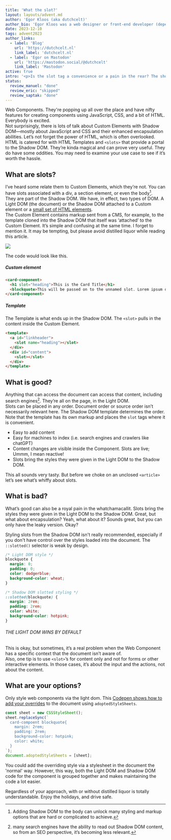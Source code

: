```yaml
---
title: 'What the slot?'
layout: layouts/advent.md
author: 'Egor Kloos (aka dutchcelt)'
author_bio: 'Egor Kloos was a web designer or front-end developer (depending on who you ask) but is now focused on being a UX engineer. Design implementation is the work that bridges the gap between design and development. His passion for Web Components and Design Systems was, ultimately, inevitable.'
date: 2023-12-10
tags: advent2023
author_links:
  - label: 'Blog'
    url: 'https://dutchcelt.nl'
    link_label: 'dutchcelt.nl'
  - label: 'Egor on Mastodon'
    url: 'https://mastodon.social/@dutchcelt'
    link_label: 'Mastodon'
active: true
intro: '<p>Is the slot tag a convenience or a pain in the rear? The short answer is yes. First, what the hell is a <slot> anyway, and why would anybody want to use it? It&apos;s, apparently, all about content and Web Components. With recent advancements, we have options that allow you to skip slots altogether, sort of. This article will take a closer look and try not to ruin this Christmas and the next.</p>'
status:
  review_manuel: "done"
  review_eric: "skipped"
  review_saptak: "done"
---
```


Web Components. They're popping up all over the place and have nifty features for creating components using JavaScript, CSS, and a bit of HTML. Everybody is excited.  
Not surprisingly, there is lots of talk about Custom Elements with Shadow DOM—mostly about JavaScript and CSS and their enhanced encapsulation abilities. Let’s not forget the power of HTML, which is often overlooked. HTML is catered for with HTML Templates and `<slots>` that provide a portal to the Shadow DOM. They’re kinda magical and can prove very useful. They do have some oddities. You may need to examine your use case to see if it’s worth the hassle.

<!-- Manuel:
1. Some links would be great here, e.g. for "popping up all over the place" or "Everybody is excited." or "there is lots of talk about Custom Elements"
2. “Everybody is excited.“ Everybody? Really? https://dev.to/richharris/why-i-don-t-use-web-components-2cia
3. "HTML is catered for with HTML" <- I don't really understand this sentence. Can you please rephrase that.
4. "They do have some oddities" -> it worth being more specific here so people know what this post is about
5. Why is using slots/web components a hassle?
-->

<!-- Saptak: I think linking Custom Elements and Shadow DOM references are also good idea -->

## What are slots?

I’ve heard some relate them to Custom Elements, which they’re not. You can have slots associated with a div, a section element, or even the body[^1].  
They are part of the Shadow DOM. We have, in effect, two types of DOM. A Light DOM (the document) or the Shadow DOM attached to a Custom element or a [small set of HTML elements](https://developer.mozilla.org/en-US/docs/Web/API/Element/attachShadow).  
The Custom Element contains markup sent from a CMS, for example, to the template cloned into the Shadow DOM that itself was ‘attached’ to the Custom Element. It’s simple and confusing at the same time. I forget to mention it. It may be tempting, but please avoid distilled liquor while reading this article.

<!-- Manuel:
1. Custom Elements <- please link. maybe MDN?
2. "You can have slots associated with a div" for real? cool! Can you please add a code example or even embedded codepen?
3. "Adding Shadow DOM to the body can unlock many styling and markup options that are hard or complicated to achieve." like what?
4. You please need to work on this chapter some more. If I didn't knew what slots were, I still wouldn't know it if I read your explanation. You start with what it's not, then you explain shadow and light dom. then you talk about CMS. I don't mean to be harsh, but you can explain that much clearer and simpler, and please leave CMS out.
-->

![](https://dutchcelt.nl/hotlinked/slots.webp)

The code would look like this.

##### Custom element

```html
<card-component>
  <h1 slot="heading">This is the Card Title</h1>
  <blockquote>This will be passed on to the unnamed slot. Lorem ipsum dolor...</blockquote>
</card-component>
```

##### Template

The Template is what ends up in the Shadow DOM. The `<slot>` pulls in the content inside the Custom Element.

```html
<template>
  <a id="linkheader">
    <slot name="heading"></slot>
  </div>
  <div id="content">
    <slot></slot>
  </div>
</template>
```

<!-- Manuel:
embedded codepen maybe so that people can check it out? -->

<!-- Saptak: The HTML seems to be invalid. The anchor tag is closed with a div tag -->

## What is good?

Anything that can access the document can access that content, including search engines[^2]. They’re all on the page, in the Light DOM.  
Slots can be placed in any order. Document order or source order isn’t necessarily relevant here. The Shadow DOM template determines the order. Note that the template has its own markup and places the `slot` tags where it is convenient.

- Easy to add content
- Easy for machines to index (i.e. search engines and crawlers like chatGPT)
- Content changes are visible inside the Component. Slots are live; Ummm, I mean reactive!
- Slots bring the styles they were given in the Light DOM to the Shadow DOM.

This all sounds very tasty. But before we choke on an unclosed `<article>` let’s see what’s whiffy about slots.

<!-- Manuel:
1. "They’re all on the page…" who?
2. " markup and places the slot tags where it is convenient." Maybe reference the previous code sample?
3. "Easy to add content" compared to what?
4. Why did you break up the pros in a paragraph and lists. Doesn't the first paragraph also contains pros? 
5. "Slots bring the styles they were given in the Light DOM to the Shadow DOM." slotted elements, not slots, right? Also, I'm not sure if I'm happy with that phrasing. It sounds like you can use slots to affect the styling of elements in the shadow DOM.
-->

<!-- Saptak: I agree with with Manuel, that this section should be entirely list or paragraphs. The mix of both is little confusing -->


## What is bad?

What’s good can also be a royal pain in the whatchamacallit. Slots bring the styles they were given in the Light DOM to the Shadow DOM. Great, but what about encapsulation? Yeah, what about it? Sounds great, but you can only have the leaky version. Okay?

<!-- Manuel: 
I wouldn't assume that readers know as much about web components as you do. You should probably explain "encapsulation" briefly.
 -->

 <!-- Saptak: I think the issues with leaky encapsulation needs to be elaborated more -->

Styling slots from the Shadow DOM isn't really recommended, especially if you don't have control over the styles loaded into the document. The `::slotted()` selector is weak by design.

```css
/* Light DOM style */
blockquote {
  margin: 0;
  padding: 0;
  color: dodgerblue;
  background-color: wheat;
}
```

```css
/* Shadow DOM slotted styling */
::slotted(blockquote) {
  margin: 2rem;
  padding: 2rem;
  color: white;
  background-color: hotpink;
}
```

###### THE LIGHT DOM WINS BY DEFAULT

<!-- Manuel:
1. Please don't use an h6.
2. Rephrase. It's not clear what "win" means and how that manifests -->


This is okay, but sometimes, it’s a real problem when the Web Component has a specific context that the document isn’t aware of.  
Also, one tip is to use `<slot>`’s for content only and not for forms or other interactive elements. In those cases, it’s about the input and the actions, not about the content.

<!-- Manuel:
" has a specific context that the document isn’t aware of." <- What does that mean? -->

## What are your options?

Only style web components via the light dom. This [Codepen shows how to add your overrides](https://codepen.io/dutchcelt/full/WNYEEMd) to the document using `adoptedStyleSheets`.

```javascript
const sheet = new CSSStyleSheet();
sheet.replaceSync(`
  card-compoent blockquote{
    margin: 2rem;
    padding: 2rem;
    background-color: hotpink;
    color: white;
  }
`);
document.adoptedStyleSheets = [sheet];
```

You could add the overriding style via a stylesheet in the document the 'normal' way. However, this way, both the Light DOM and Shadow DOM code for the component is grouped together and makes maintaining the code a lot easier.

<!-- Manuel: 
1. overriding what? I thought we don't have an styles in the shadow dom anymore!?
2. "the 'normal' way" -> could you please consider swichting the prioritization of approaches? for most people everything you're talking about will be new. it's
easier to understand if you explain the solution with regular light dom CSS and than propose adoptedStyleSheets as an alternative. -->

Regardless of your approach, with or without distilled liquor is totally understandable. Enjoy the holidays, and drive safe.

[^1]: Adding Shadow DOM to the body can unlock many styling and markup options that are hard or complicated to achieve.
[^2]: many search engines have the ability to read out Shadow DOM content, so from an SEO perspective, it’s becoming less relevant.
